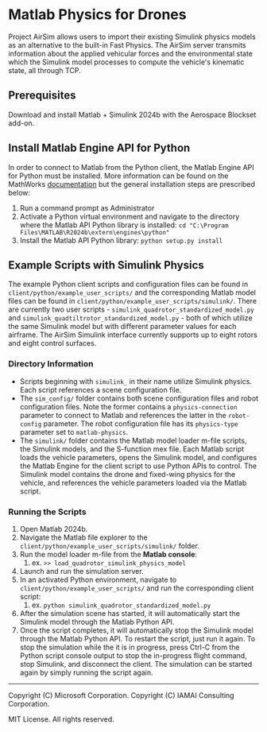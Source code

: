 # Matlab Physics for Drones

Project AirSim allows users to import their existing Simulink physics models as an alternative to the built-in Fast Physics. The AirSim server transmits information about the applied vehicular forces and the environmental state which the Simulink model processes to compute the vehicle's kinematic state, all through TCP.

## Prerequisites

Download and install Matlab + Simulink 2024b with the Aerospace Blockset add-on.
 
## Install Matlab Engine API for Python

In order to connect to Matlab from the Python client, the Matlab Engine API for Python must be installed. More information can be found on the MathWorks [documentation](https://www.mathworks.com/help/matlab/matlab_external/install-the-matlab-engine-for-python.html) but the general installation steps are prescribed below:
1. Run a command prompt as Administrator
1. Activate a Python virtual environment and navigate to the directory where the Matlab API Python library is installed: `cd "C:\Program Files\MATLAB\R2024b\extern\engines\python"`
1. Install the Matlab API Python library: `python setup.py install`

## Example Scripts with Simulink Physics

The example Python client scripts and configuration files can be found in `client/python/example_user_scripts/` and the corresponding Matlab model files can be found in `client/python/example_user_scripts/simulink/`. There are currently two user scripts - `simulink_quadrotor_standardized_model.py` and `simulink_quadtiltrotor_standardized_model.py` - both of which utilize the same Simulink model but with different parameter values for each airframe. The AirSim Simulink interface currently supports up to eight rotors and eight control surfaces.

### Directory Information
- Scripts beginning with `simulink_` in their name utilize Simulink physics. Each script references a scene configuration file.
- The `sim_config/` folder contains both scene configuration files and robot configuration files. Note the former contains a `physics-connection` parameter to connect to Matlab and references the latter in the `robot-config` parameter. The robot configuration file has its `physics-type` parameter set to `matlab-physics`.
- The `simulink/` folder contains the Matlab model loader m-file scripts, the Simulink models, and the S-function mex file. Each Matlab script loads the vehicle parameters, opens the Simulink model, and configures the Matlab Engine for the client script to use Python APIs to control. The Simulink model contains the drone and fixed-wing physics for the vehicle, and references the vehicle parameters loaded via the Matlab script.

### Running the Scripts
1. Open Matlab 2024b.
1. Navigate the Matlab file explorer to the `client/python/example_user_scripts/simulink/` folder.
1. Run the model loader m-file from the **Matlab console**:
   1. ex. `>> load_quadrotor_simulink_physics_model`
1. Launch and run the simulation server.
1. In an activated Python environment, navigate to `client/python/example_user_scripts/` and run the corresponding client script:
    1. ex. `python simulink_quadrotor_standardized_model.py`
1. After the simulation scene has started, it will automatically start the Simulink model through the Matlab Python API.
1. Once the script completes, it will automatically stop the Simulink model through the Matlab Python API. To restart the script, just run it again. To stop the simulation while the it is in progress, press Ctrl-C from the Python script console output to stop the in-progress flight command, stop Simulink, and disconnect the client. The simulation can be started again by simply running the script again.

---

Copyright (C) Microsoft Corporation. 
Copyright (C) IAMAI Consulting Corporation.

MIT License. All rights reserved.
